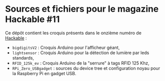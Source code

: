 Sources et fichiers pour le magazine Hackable #11
=================================================

Ce dépôt contient les croquis présents dans le onzième numéro de [Hackable](http://www.hackable.fr/) :

* `bigdigitsV2` : Croquis Arduino pour l'afficheur géant,
* `lightsensor` : Croquis Arduino pour la détection de lumière par leds standards,
* `RFID_125k_ev` : Croquis Arduino de la "serrure" à tags RFID 125 Khz,
* `RPi_Zero_USBgadget` : sources du device tree et configuration noyau pour la Raspberry Pi en gadget USB.

